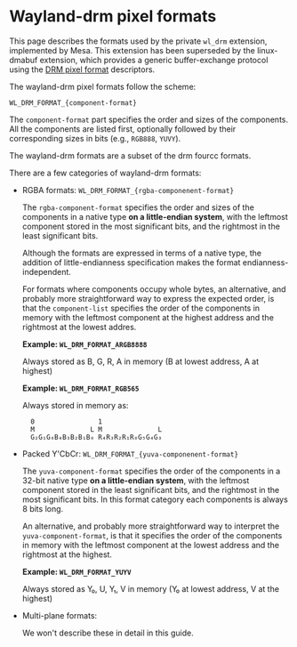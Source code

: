 # Wayland-drm pixel formats

This page describes the formats used by the private `wl_drm` extension,
implemented by Mesa. This extension has been superseded by the linux-dmabuf
extension, which provides a generic buffer-exchange protocol using the [DRM
pixel format](drm.md) descriptors.

The wayland-drm pixel formats follow the scheme:

    WL_DRM_FORMAT_{component-format}

The `component-format` part specifies the order and sizes of the components.
All the components are listed first, optionally followed by their corresponding sizes
in bits (e.g., `RGB888`, `YUVY`).

The wayland-drm formats are a subset of the drm fourcc formats.

There are a few categories of wayland-drm formats:

* RGBA formats: `WL_DRM_FORMAT_{rgba-componenent-format}`

    The `rgba-component-format` specifies the order and sizes of the components
    in a native type **on a little-endian system**, with the leftmost component
    stored in the most significant bits, and the rightmost in the least
    significant bits.

    Although the formats are expressed in terms of a native type, the addition
    of little-endianness specification makes the format endianness-independent.

    For formats where components occupy whole bytes, an alternative, and
    probably more straightforward way to express the expected order, is that
    the `component-list` specifies the order of the components in memory with
    the leftmost component at the highest address and the rightmost at the
    lowest addres.

    **Example: `WL_DRM_FORMAT_ARGB8888`**

    Always stored as B, G, R, A in memory (B at lowest address, A at highest)

    **Example: `WL_DRM_FORMAT_RGB565`**

    Always stored in memory as:

        0                1
        M              L M              L
        G₂G₁G₀B₄B₃B₂B₁B₀ R₄R₃R₂R₁R₀G₅G₄G₃

* Packed Y'CbCr: `WL_DRM_FORMAT_{yuva-componenent-format}`

    The `yuva-component-format` specifies the order of the components in a 32-bit
    native type **on a little-endian system**, with the leftmost component stored
    in the least significant bits, and the rightmost in the most significant
    bits. In this format category each components is always 8 bits long.

    An alternative, and probably more straightforward way to interpret the
    `yuva-component-format`, is that it specifies the order of the components
    in memory with the leftmost component at the lowest address and the
    rightmost at the highest.

    **Example: `WL_DRM_FORMAT_YUYV`**

    Always stored as Y₀, U, Y₁, V in memory (Y₀ at lowest address, V at the highest)

* Multi-plane formats:

    We won't describe these in detail in this guide.
